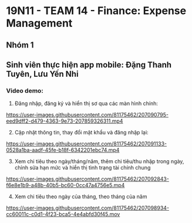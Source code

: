 # 19N11 - TEAM 14 - Finance: Expense Management
## Nhóm 1
## Sinh viên thực hiện app mobile: Đặng Thanh Tuyên, Lưu Yến Nhi 

### Video demo:

1. Đăng nhập, đăng ký và hiển thị sơ qua các màn hình chính:

https://user-images.githubusercontent.com/81175462/207090795-eed9dff2-d479-4363-9e73-207859326311.mp4

2. Cập nhật thông tin, thay đổi mật khẩu và đăng nhập lại:

https://user-images.githubusercontent.com/81175462/207091133-0528a1ba-aadf-45fe-b18f-6342201ebc74.mp4

3. Xem chi tiêu theo ngày/tháng/năm, thêm chi tiêu/thu nhập trong ngày, chỉnh sửa hạn mức và hiển thị tình trạng tài chính chung

https://user-images.githubusercontent.com/81175462/207092843-f6e8e1b9-a48b-40b5-bc60-0cc47a4756e5.mp4

4. Xem chi tiêu theo ngày của tháng, theo tháng của năm

https://user-images.githubusercontent.com/81175462/207098934-cc60011c-c0d1-4f23-bca5-4e4abfd30f45.mov

